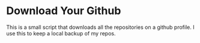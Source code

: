 # Download Your Github

This is a small script that downloads all the repositories on a github profile. I use this to keep a local backup of my repos.

